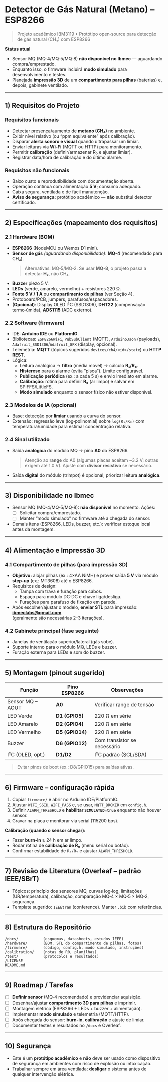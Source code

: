 # Detector de Gás Natural (Metano) – ESP8266

> Projeto acadêmico IBM3119 • Protótipo open‑source para detecção de gás natural (CH₄) com ESP8266

**Status atual**
- Sensor MQ (MQ‑4/MQ‑5/MQ‑8) **não disponível no Ibmec** — aguardando compra/emprestado.
- Enquanto isso, o firmware incluirá **modo simulado** para desenvolvimento e testes.
- Planejada **impressão 3D** de um **compartimento para pilhas** (baterias) e, depois, gabinete ventilado.

---

## 1) Requisitos do Projeto

### Requisitos funcionais
- Detectar presença/aumento de **metano (CH₄)** no ambiente.
- Exibir nível relativo (ou “ppm equivalente” após calibração).
- Disparar **alerta sonoro e visual** quando ultrapassar um limiar.
- Enviar leituras via **Wi‑Fi** (MQTT ou HTTP) para monitoramento.
- Permitir **calibração** (definir/armazenar R₀ e ajustar limiar).
- Registrar data/hora de calibração e do último alarme.

### Requisitos não funcionais
- Baixo custo e reprodutibilidade com documentação aberta.
- Operação contínua com alimentação **5 V**; consumo adequado.
- Caixa segura, ventilada e de fácil manutenção.
- **Aviso de segurança:** protótipo acadêmico — **não** substitui detector certificado.

---

## 2) Especificações (mapeamento dos requisitos)

### 2.1 Hardware (BOM)
- **ESP8266** (NodeMCU ou Wemos D1 mini).
- **Sensor de gás** _(aguardando disponibilidade)_: **MQ‑4** (recomendado para CH₄).  
  > Alternativas: MQ‑5/MQ‑2. Se usar **MQ‑8**, o projeto passa a detectar **H₂**, não CH₄.
- **Buzzer** piezo 5 V.
- **LEDs** (verde, amarelo, vermelho) + resistores 220 Ω.
- **Fonte 5 V / 1 A** ou **compartimento de pilhas** (ver Seção 4).
- Protoboard/PCB, jumpers, parafusos/espacadores.
- **(Opcional)**: Display OLED I²C (SSD1306), **DHT22** (compensação termo‑úmida), **ADS1115** (ADC externo).

### 2.2 Software (firmware)
- IDE: **Arduino IDE** ou **PlatformIO**.
- Bibliotecas: `ESP8266WiFi`, `PubSubClient` (MQTT), `ArduinoJson` (payloads),  
  `Adafruit_SSD1306`/`Adafruit_GFX` (display, opcional).
- Telemetria: **MQTT** (tópicos sugeridos `devices/ch4/<id>/state`) ou **HTTP REST**.
- Lógica:
  - Leitura analógica → **filtro** (média móvel) → cálculo **Rₛ/R₀**.
  - **Histerese** para o alarme (evita “pisca”). Limite configurável.
  - **Publicação periódica** (ex.: a cada 5 s) e envio imediato em alarme.
  - **Calibração**: rotina para definir **R₀** (ar limpo) e salvar em SPIFFS/LittleFS.
  - **Modo simulado** enquanto o sensor físico não estiver disponível.

### 2.3 Modelos de IA (opcional)
- Base: detecção por **limiar** usando a curva do sensor.
- Extensão: regressão leve (log‑polinomial) sobre `log(Rₛ/R₀)` com temperatura/umidade para estimar concentração relativa.

### 2.4 Sinal utilizado
- Saída **analógica** do módulo MQ → pino **A0** do ESP8266.  
  > Atenção ao **range** do A0 (algumas placas aceitam ~3.2 V; outras exigem até 1.0 V). Ajuste com **divisor resistivo** se necessário.
- Saída **digital** do módulo (trimpot) é opcional; priorizar leitura **analógica**.

---

## 3) Disponibilidade no Ibmec
- Sensor MQ (MQ‑4/MQ‑5/MQ‑8): **não disponível** no momento. Ações:
  - [ ] Solicitar compra/emprestado.
  - [ ] Manter “modo simulado” no firmware até a chegada do sensor.
- Demais itens (ESP8266, LEDs, buzzer, etc.): verificar estoque local antes da montagem.

---

## 4) Alimentação e Impressão 3D

### 4.1 Compartimento de pilhas (para impressão 3D)
- **Objetivo:** alojar pilhas (ex.: 4×AA NiMH) e prover saída **5 V** via módulo **step‑up** (ex.: MT3608) até o ESP8266.
- Requisitos de design:
  - Tampa com trava e furação para cabos.
  - Espaço para módulo DC‑DC e chave liga/desliga.
  - Furações para parafuso de fixação em parede.
- Após escolher/ajustar o modelo, **enviar STL** para impressão: **ibmeclabs@gmail.com**  
  (geralmente são necessárias 2–3 iterações).

### 4.2 Gabinete principal (fase seguinte)
- Janelas de ventilação superior/lateral (gás sobe).
- Suporte interno para o módulo MQ, LEDs e buzzer.
- Furação externa para LEDs e som do buzzer.

---

## 5) Montagem (pinout sugerido)

| Função           | Pino ESP8266 | Observações                      |
|------------------|--------------|----------------------------------|
| Sensor MQ – AOUT | **A0**       | Verificar range de tensão        |
| LED Verde        | **D1 (GPIO5)** | 220 Ω em série                   |
| LED Amarelo      | **D2 (GPIO4)** | 220 Ω em série                   |
| LED Vermelho     | **D5 (GPIO14)**| 220 Ω em série                   |
| Buzzer           | **D6 (GPIO12)**| Com transistor se necessário     |
| I²C (OLED, opt.) | **D1/D2**     | I²C padrão (SCL/SDA)             |

> Evitar pinos de boot (ex.: D8/GPIO15) para saídas ativas.

---

## 6) Firmware – configuração rápida

1. Copiar `firmware/` e abrir no Arduino IDE/PlatformIO.
2. Ajustar `WIFI_SSID`, `WIFI_PASS` e, se usar, `MQTT_BROKER` em `config.h`.
3. Definir `ALARM_THRESHOLD` e **habilitar `SIMULATED=true`** enquanto não houver sensor.
4. Gravar na placa e monitorar via serial (115200 bps).

**Calibração (quando o sensor chegar):**
- Fazer **burn‑in** ≥ 24 h em ar limpo.
- Rodar rotina de **calibração de R₀** (menu serial ou botão).
- Confirmar estabilidade de `Rₛ/R₀` e ajustar `ALARM_THRESHOLD`.

---

## 7) Revisão de Literatura (Overleaf – padrão IEEE/SBrT)
- Tópicos: princípio dos sensores MQ, curvas log‑log, limitações (UR/temperatura), calibração, comparação MQ‑4 × MQ‑5 × MQ‑2, segurança.
- Template sugerido: `IEEEtran` (conference). Manter `.bib` com referências.

---

## 8) Estrutura do Repositório

```
/docs/           (esquemas, datasheets, estudos IEEE)
/hardware/       (BOM, STL do compartimento de pilhas, fotos)
/firmware/       (código, config.h, modo simulado, instruções)
/calibration/    (notas de R0, planilhas)
/test/           (protocolos e resultados)
/LICENSE
README.md
```

---

## 9) Roadmap / Tarefas

- [ ] **Definir sensor** (MQ‑4 recomendado) e providenciar aquisição.
- [ ] Desenhar/ajustar **compartimento 3D para pilhas** e imprimir.
- [ ] Montagem elétrica (ESP8266 + LEDs + buzzer + alimentação).
- [ ] Implementar **modo simulado** e telemetria (MQTT/HTTP).
- [ ] Após chegada do sensor: **burn‑in**, **calibração** e ajuste de limiar.
- [ ] Documentar testes e resultados no `/docs` e Overleaf.

---

## 10) Segurança

- Este é um **protótipo acadêmico** e **não** deve ser usado como dispositivo de segurança em ambientes com risco de explosão ou intoxicação.  
- Trabalhar sempre em área ventilada; **desligar** o sistema antes de qualquer intervenção elétrica.
